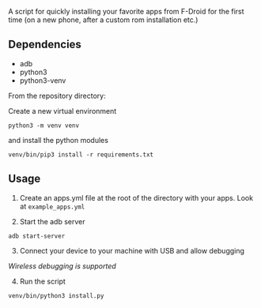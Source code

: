 
A script for quickly installing your favorite apps from F-Droid for the first time (on a new phone, after a custom rom installation etc.)

## Dependencies

- adb
- python3
- python3-venv

From the repository directory:

Create a new virtual environment

```
python3 -m venv venv
```

and install the python modules

```
venv/bin/pip3 install -r requirements.txt
```

## Usage

1. Create an apps.yml file at the root of the directory with your apps. Look at `example_apps.yml`

2. Start the adb server

```
adb start-server
```

3. Connect your device to your machine with USB and allow debugging

*Wireless debugging is supported*

4. Run the script

```
venv/bin/python3 install.py
```
